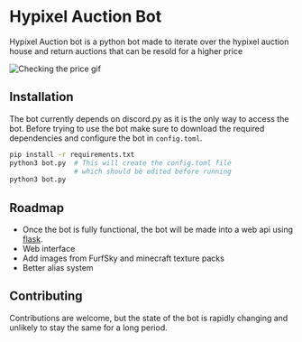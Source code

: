 # Hypixel Auction Bot

Hypixel Auction bot is a python bot made to iterate over the hypixel auction house and return auctions that can be resold for a higher price

![Checking the price gif](https://files.jack-chapman.com/auctionbot.gif)

## Installation
The bot currently depends on discord.py as it is the only way to access the bot. Before trying to use the bot make sure to download the required dependencies and configure the bot in `config.toml`.

```bash
pip install -r requirements.txt
python3 bot.py  # This will create the config.toml file
                # which should be edited before running
python3 bot.py
```

## Roadmap
* Once the bot is fully functional, the bot will be made into a web api using [flask](https://github.com/pallets/flask).
* Web interface 
* Add images from FurfSky and minecraft texture packs
* Better alias system

## Contributing
Contributions are welcome, but the state of the bot is rapidly changing and unlikely to stay the same for a long period.